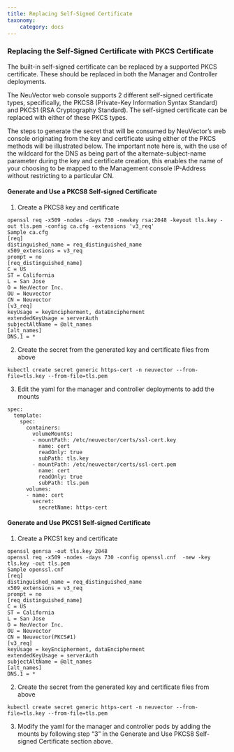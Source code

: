 ```yaml
---
title: Replacing Self-Signed Certificate
taxonomy:
    category: docs
---
```


### Replacing the Self-Signed Certificate with PKCS Certificate
The built-in self-signed certificate can be replaced by a supported PKCS certificate. These should be replaced in both the Manager and Controller deployments.

The NeuVector web console supports 2 different self-signed certificate types, specifically, the PKCS8 (Private-Key Information Syntax Standard) and PKCS1 (RSA Cryptography Standard).  The self-signed certificate can be replaced with either of these PKCS types.  

The steps to generate the secret that will be consumed by NeuVector’s web console originating from the key and certificate using either of the PKCS methods will be illustrated below.  The important note here is, with the use of the wildcard for the DNS as being part of the alternate-subject-name parameter during the key and certificate creation, this enables the name of your choosing to be mapped to the Management console IP-Address without restricting to a particular CN.

#### Generate and Use a PKCS8 Self-signed Certificate
1. Create a PKCS8 key and certificate
```
openssl req -x509 -nodes -days 730 -newkey rsa:2048 -keyout tls.key -out tls.pem -config ca.cfg -extensions 'v3_req'
Sample ca.cfg
[req]
distinguished_name = req_distinguished_name
x509_extensions = v3_req
prompt = no
[req_distinguished_name]
C = US
ST = California
L = San Jose
O = NeuVector Inc.
OU = Neuvector
CN = Neuvector
[v3_req]
keyUsage = keyEncipherment, dataEncipherment
extendedKeyUsage = serverAuth
subjectAltName = @alt_names
[alt_names]
DNS.1 = *
```
2. Create the secret from the generated key and certificate files from above
```
kubectl create secret generic https-cert -n neuvector --from-file=tls.key --from-file=tls.pem
```
3. Edit the yaml for the manager and controller deployments to add the mounts
```
spec:
  template:
    spec:
      containers:
        volumeMounts:
        - mountPath: /etc/neuvector/certs/ssl-cert.key
          name: cert
          readOnly: true
          subPath: tls.key
        - mountPath: /etc/neuvector/certs/ssl-cert.pem
          name: cert
          readOnly: true
          subPath: tls.pem
      volumes:
      - name: cert
        secret:
          secretName: https-cert
```

#### Generate and Use PKCS1 Self-signed Certificate
1. Create a PKCS1 key and certificate
```
openssl genrsa -out tls.key 2048
openssl req -x509 -nodes -days 730 -config openssl.cnf  -new -key tls.key -out tls.pem
Sample openssl.cnf
[req]
distinguished_name = req_distinguished_name
x509_extensions = v3_req
prompt = no
[req_distinguished_name]
C = US
ST = California
L = San Jose
O = NeuVector Inc.
OU = Neuvector
CN = Neuvector(PKCS#1)
[v3_req]
keyUsage = keyEncipherment, dataEncipherment
extendedKeyUsage = serverAuth
subjectAltName = @alt_names
[alt_names]
DNS.1 = *
```
2. Create the secret from the generated key and certificate files from above
```
kubectl create secret generic https-cert -n neuvector --from-file=tls.key --from-file=tls.pem
```
3. Modify the yaml for the manager and controller pods by adding the mounts by following step “3” in the Generate and Use PKCS8 Self-signed Certificate section above.


